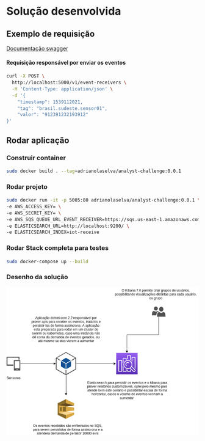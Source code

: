 
# Solução desenvolvida


## Exemplo de requisição

[Documentação swagger](https://localhost:5001/swagger/index.html)

#### Requisição responsável por enviar os eventos

```sh
curl -X POST \
  http://localhost:5000/v1/event-receivers \
  -H 'Content-Type: application/json' \
  -d '{
    "timestamp": 1539112021,
    "tag": "brasil.sudeste.sensor01",
    "valor": "912391232193912"
}'
```

## Rodar aplicação

### Construir container

```sh
sudo docker build . --tag=adrianolaselva/analyst-challenge:0.0.1
```

### Rodar projeto

```sh
sudo docker run -it -p 5005:80 adrianolaselva/analyst-challenge:0.0.1 \
-e AWS_ACCESS_KEY= \
-e AWS_SECRET_KEY= \
-e AWS_SQS_QUEUE_URL_EVENT_RECEIVER=https://sqs.us-east-1.amazonaws.com/123123213121/queue-event-receiver \
-e ELASTICSEARCH_URL=http://localhost:9200/ \
-e ELASTICSEARCH_INDEX=iot-receive
```

### Rodar Stack completa para testes

```sh
sudo docker-compose up --build
```

### Desenho da solução

![Arquitetura da solução](img/arquitetura-solucao.png)
